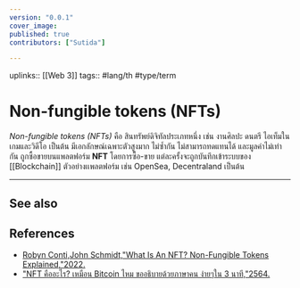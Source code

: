 ```yaml
---
version: "0.0.1"
cover_image:
published: true
contributors: ["Sutida"]

---
```

uplinks:: [[Web 3]]
tags:: #lang/th #type/term

# Non-fungible tokens (NFTs)
*Non-fungible tokens (NFTs)* คือ สินทรัพย์ดิจิทัลประเภทหนึ่ง เช่น งานศิลปะ ดนตรี ไอเท็มในเกมและวิดีโอ เป็นต้น มีเอกลักษณ์เฉพาะตัวสูงมาก ไม่ซ้ำกัน ไม่สามารถทดแทนได้ และมูลค่าไม่เท่ากัน ถูกซื้อขายบนแพลตฟอร์ม **NFT** โดยการซื้อ-ขาย แต่ละครั้งจะถูกบันทึกเข้าระบบของ [[Blockchain]] ตัวอย่างเเพลตฟอร์ม เช่น OpenSea, Decentraland  เป็นต้น

---
## See also
## References
- [Robyn Conti,John Schmidt,"What Is An NFT? Non-Fungible Tokens Explained,"2022.](https://www.forbes.com/advisor/investing/cryptocurrency/nft-non-fungible-token/)
- ["NFT คืออะไร? เหมือน Bitcoin ไหม ขออธิบายด้วยภาษาคน ง่ายๆใน 3 นาที,"2564.](https://www.springnews.co.th/blogs/program/818267)
